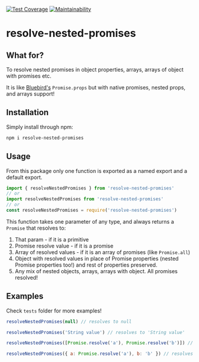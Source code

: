 [![Test Coverage](https://api.codeclimate.com/v1/badges/5eaef55eac70f40d5fa2/test_coverage)](https://codeclimate.com/github/amazingdesign/resolve-nested-promises/test_coverage)
[![Maintainability](https://api.codeclimate.com/v1/badges/5eaef55eac70f40d5fa2/maintainability)](https://codeclimate.com/github/amazingdesign/resolve-nested-promises/maintainability)

# resolve-nested-promises

## What for? 

To resolve nested promises in object properties, arrays, arrays of object with promises etc.

It is like [Bluebird's](https://github.com/petkaantonov/bluebird) `Promise.props` but with native promises, nested props, and arrays support!

## Installation

Simply install through npm:

```bash
npm i resolve-nested-promises
```

## Usage

From this package only one function is exported as a named export and a default export.

```javascript
import { resolveNestedPromises } from 'resolve-nested-promises'
// or
import resolveNestedPromises from 'resolve-nested-promises'
// or
const resolveNestedPromises = require('resolve-nested-promises')

```

This function takes one parameter of any type, and always returns a `Promise` that resolves to:

1. That param - if it is a primitive
2. Promise resolve value - if it is a promise
3. Array of resolved values - if it is an array of promises (like `Promise.all`)
4. Object with resolved values in place of Promise properties (nested Promise properties too!) and rest of properties preserved.
5. Any mix of nested objects, arrays, arrays with object. All promises resolved!

## Examples

Check `tests` folder for more examples!

```javascript
resolveNestedPromises(null) // resolves to null
```

```javascript
resolveNestedPromises('String value') // resolves to 'String value'
```

```javascript
resolveNestedPromises([Promise.resolve('a'), Promise.resolve('b')]) // resolves to ['a', 'b']
```

```javascript
resolveNestedPromises({ a: Promise.resolve('a'), b: 'b' }) // resolves to { a: 'a', b: 'b' }
```